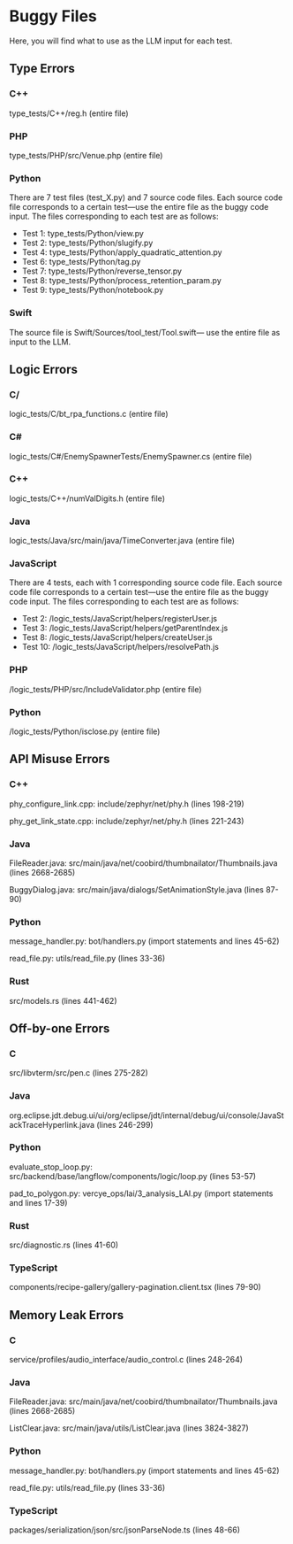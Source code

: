 # Buggy Files

Here, you will find what to use as the LLM input for each test.

## Type Errors

### C++
type_tests/C++/reg.h (entire file)

### PHP
type_tests/PHP/src/Venue.php (entire file)

### Python
There are 7 test files (test_X.py) and 7 source code files. Each source code file corresponds to a certain test—use the entire file as the buggy code input. The files corresponding to each test are as follows:
* Test 1: type_tests/Python/view.py
* Test 2: type_tests/Python/slugify.py
* Test 4: type_tests/Python/apply_quadratic_attention.py
* Test 6: type_tests/Python/tag.py
* Test 7: type_tests/Python/reverse_tensor.py
* Test 8: type_tests/Python/process_retention_param.py
* Test 9: type_tests/Python/notebook.py

### Swift
The source file is Swift/Sources/tool_test/Tool.swift— use the entire file as input to the LLM.

## Logic Errors
### C/
logic_tests/C/bt_rpa_functions.c (entire file)

### C#
logic_tests/C#/EnemySpawnerTests/EnemySpawner.cs (entire file)

### C++
logic_tests/C++/numValDigits.h (entire file)

### Java
logic_tests/Java/src/main/java/TimeConverter.java (entire file)

### JavaScript
There are 4 tests, each with 1 corresponding source code file. Each source code file corresponds to a certain test—use the entire file as the buggy code input. The files corresponding to each test are as follows:
* Test 2: /logic_tests/JavaScript/helpers/registerUser.js
* Test 3: /logic_tests/JavaScript/helpers/getParentIndex.js
* Test 8: /logic_tests/JavaScript/helpers/createUser.js
* Test 10: /logic_tests/JavaScript/helpers/resolvePath.js

### PHP
/logic_tests/PHP/src/IncludeValidator.php (entire file)

### Python
/logic_tests/Python/isclose.py (entire file)

## API Misuse Errors
### C++
phy_configure_link.cpp: include/zephyr/net/phy.h (lines 198-219)

phy_get_link_state.cpp: include/zephyr/net/phy.h (lines 221-243)

### Java
FileReader.java: src/main/java/net/coobird/thumbnailator/Thumbnails.java (lines 2668-2685)

BuggyDialog.java: src/main/java/dialogs/SetAnimationStyle.java (lines 87-90)

### Python
message_handler.py: bot/handlers.py (import statements and lines 45-62)

read_file.py: utils/read_file.py (lines 33-36)

### Rust
src/models.rs (lines 441-462)

## Off-by-one Errors
### C
src/libvterm/src/pen.c (lines 275-282)

### Java
org.eclipse.jdt.debug.ui/ui/org/eclipse/jdt/internal/debug/ui/console/JavaStackTraceHyperlink.java (lines 246-299)

### Python
evaluate_stop_loop.py: src/backend/base/langflow/components/logic/loop.py (lines 53-57)

pad_to_polygon.py: vercye_ops/lai/3_analysis_LAI.py (import statements and lines 17-39)

### Rust
src/diagnostic.rs (lines 41-60)

### TypeScript
components/recipe-gallery/gallery-pagination.client.tsx (lines 79-90)

## Memory Leak Errors
### C
service/profiles/audio_interface/audio_control.c (lines 248-264)

### Java
FileReader.java: src/main/java/net/coobird/thumbnailator/Thumbnails.java (lines 2668-2685)

ListClear.java: src/main/java/utils/ListClear.java (lines 3824-3827)

### Python
message_handler.py: bot/handlers.py (import statements and lines 45-62)

read_file.py: utils/read_file.py (lines 33-36)

### TypeScript
packages/serialization/json/src/jsonParseNode.ts (lines 48-66)